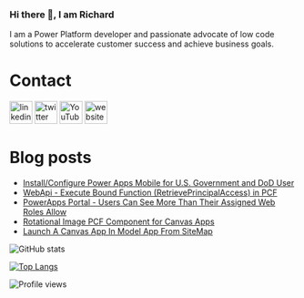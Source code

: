 ### Hi there 👋, I am Richard
I am a Power Platform developer and passionate advocate of low code solutions to accelerate customer success and achieve business goals.

# Contact
[<img src='https://img.shields.io/badge/linkedin-%230077B5.svg?&style=for-the-badge&logo=linkedin&logoColor=white' alt='linkedin' height='40'>](https://www.linkedin.com/in/rickawilson/)  [<img src='https://img.shields.io/badge/twitter-%231DA1F2.svg?&style=for-the-badge&logo=twitter&logoColor=white' alt='twitter' height='40'>](https://twitter.com/PowerAppsRAW)  [<img src='https://img.shields.io/badge/youtube-%23FF0000.svg?&style=for-the-badge&logo=youtube&logoColor=white"' alt='YouTube' height='40'>](https://www.youtube.com/channel/UCdI64e7AJNaLF-b9uCGXLSQ)  [<img src='https://img.shields.io/badge/rss-%23FFA500.svg?&style=for-the-badge&logo=rss&logoColor=white' alt='website' height='40'>](http://feeds.feedburner.com/richardawilson/MqOq)

# Blog posts
<!-- BLOG-POST-LIST:START -->
- [Install/Configure Power Apps Mobile for U.S. Government and DoD User](http://feedproxy.google.com/~r/richardawilson/MqOq/~3/Sbl157ScIOY/installconfigure-power-apps-mobile-for.html)
- [WebApi - Execute Bound Function (RetrievePrincipalAccess) in PCF](http://feedproxy.google.com/~r/richardawilson/MqOq/~3/hCVY__-LTb0/webapi-execute-bound-function.html)
- [PowerApps Portal - Users Can See More Than Their Assigned Web Roles Allow](http://feedproxy.google.com/~r/richardawilson/MqOq/~3/wna2G--TcFQ/powerapps-portal-users-can-see-more.html)
- [Rotational Image PCF Component for Canvas Apps](http://feedproxy.google.com/~r/richardawilson/MqOq/~3/7_Y0RfXAExc/rotational-image-pcf-component-for.html)
- [Launch A Canvas App In Model App From SiteMap](http://feedproxy.google.com/~r/richardawilson/MqOq/~3/g989iCBzgyQ/launch-canvas-app-in-model-app-from.html)
<!-- BLOG-POST-LIST:END -->

![GitHub stats](https://github-readme-stats.vercel.app/api?username=rwilson504&show_icons=true)  

[![Top Langs](https://github-readme-stats.vercel.app/api/top-langs/?username=rwilson504)](https://github.com/anuraghazra/github-readme-stats)

![Profile views](https://gpvc.arturio.dev/rwilson504)
<!--
**rwilson504/rwilson504** is a ✨ _special_ ✨ repository because its `README.md` (this file) appears on your GitHub profile.

Here are some ideas to get you started:

- 🔭 I’m currently working on ...
- 🌱 I’m currently learning ...
- 👯 I’m looking to collaborate on ...
- 🤔 I’m looking for help with ...
- 💬 Ask me about ...
- 📫 How to reach me: ...
- 😄 Pronouns: ...
- ⚡ Fun fact: ...
-->
